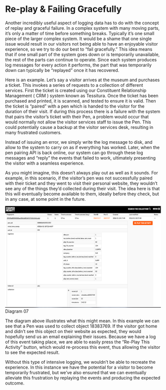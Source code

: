 # Re-play & Failing Gracefully

Another incredibly useful aspect of logging data has to do with the concept of replay and graceful failure. In a complex system with many moving parts, it’s only a matter of time before something breaks. Typically it’s one small piece of the larger complex system. It would be a shame that one single issue would result in our visitors not being able to have an enjoyable visitor experience, so we try to do our best to “fail gracefully.” This idea means that if one small part of the system goes down or is temporarily unavailable, the rest of the parts can continue to operate. Since each system produces log messages for every action it performs, the part that was temporarily down can typically be “replayed” once it has recovered.

Here is an example. Let’s say a visitor arrives at the museum and purchases a ticket. This invokes a series of requests to a collection of different services. First the ticket is created using our Constituent Relationship Management ( CRM ) system known as Tessitura.  Once the ticket has been purchased and printed, it is scanned, and tested to ensure it is valid. Then the ticket is “paired” with a pen which is handed to the visitor for the duration of their visit. If during this process there is a failure with the system that pairs the visitor’s ticket with their Pen, a problem would occur that would normally not allow the visitor services staff to issue the Pen. This could potentially cause a backup at the visitor services desk, resulting in many frustrated customers.

Instead of issuing an error, we simply write the log message to disk, and allow to the system to carry on as if everything has worked. Later, when the pen pairing API is back online, our system can go through these log messages and “reply” the events that failed to work, ultimately presenting the visitor with a seamless experience.

As you might imagine, this doesn’t always play out as well as it sounds. For example, in this scenario, if the visitor’s pen was not successfully paired with their ticket and they went to visit their personal website, they wouldn’t see any of the things they’d collected during their visit. The idea here is that this will eventually become available to them, ideally before they check, but in any case, at some point in the future.

![Diagram 07](images/diagram-07.png)
Diagram 07

The diagram above illustrates what this might mean. In this example we can see that a Pen was used to collect object 18383769. If the visitor got home and didn’t see this object on their website as expected, they would hopefully send us an email explaining their issues. Because we have a log of this event taking place, we are able to easily press the “Re-Play This Activity” button, which would re-process this event, thus allowing the visitor to see the expected result.

Without this type of intensive logging, we wouldn’t be able to recreate the experience. In this instance we have the potential for a visitor to become temporarily frustrated, but we’ve also ensured that we can eventually alleviate this frustration by replaying the events and producing the expected outcome.